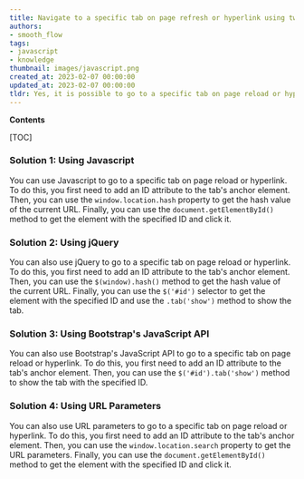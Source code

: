 ```yaml
---
title: Navigate to a specific tab on page refresh or hyperlink using twitter bootstrap
authors:
- smooth_flow
tags:
- javascript
- knowledge
thumbnail: images/javascript.png
created_at: 2023-02-07 00:00:00
updated_at: 2023-02-07 00:00:00
tldr: Yes, it is possible to go to a specific tab on page reload or hyperlink in Javascript by using the Bootstrap`s show method.
---
```


**Contents**

[TOC]

### Solution 1: Using Javascript

You can use Javascript to go to a specific tab on page reload or hyperlink. To do this, you first need to add an ID attribute to the tab's anchor element. Then, you can use the `window.location.hash` property to get the hash value of the current URL. Finally, you can use the `document.getElementById()` method to get the element with the specified ID and click it.

### Solution 2: Using jQuery

You can also use jQuery to go to a specific tab on page reload or hyperlink. To do this, you first need to add an ID attribute to the tab's anchor element. Then, you can use the `$(window).hash()` method to get the hash value of the current URL. Finally, you can use the `$('#id')` selector to get the element with the specified ID and use the `.tab('show')` method to show the tab.

### Solution 3: Using Bootstrap's JavaScript API

You can also use Bootstrap's JavaScript API to go to a specific tab on page reload or hyperlink. To do this, you first need to add an ID attribute to the tab's anchor element. Then, you can use the `$('#id').tab('show')` method to show the tab with the specified ID.

### Solution 4: Using URL Parameters

You can also use URL parameters to go to a specific tab on page reload or hyperlink. To do this, you first need to add an ID attribute to the tab's anchor element. Then, you can use the `window.location.search` property to get the URL parameters. Finally, you can use the `document.getElementById()` method to get the element with the specified ID and click it.

